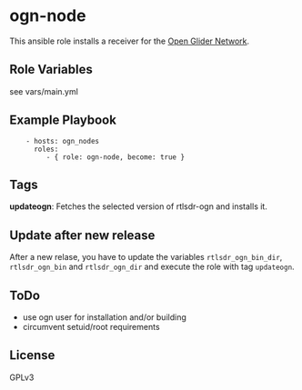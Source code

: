 ogn-node
========

This ansible role installs a receiver for the [Open Glider Network](http://wiki.glidernet.org/).

Role Variables
--------------

see vars/main.yml

Example Playbook
----------------
```
    - hosts: ogn_nodes
      roles:
         - { role: ogn-node, become: true }
```

Tags
----

**updateogn**:
  Fetches the selected version of rtlsdr-ogn and installs it.

Update after new release
------------------------

After a new relase, you have to update the variables
`rtlsdr_ogn_bin_dir`, `rtlsdr_ogn_bin` and `rtlsdr_ogn_dir`
and execute the role with tag `updateogn`.

ToDo
----

- use ogn user for installation and/or building
- circumvent setuid/root requirements

License
-------

GPLv3

